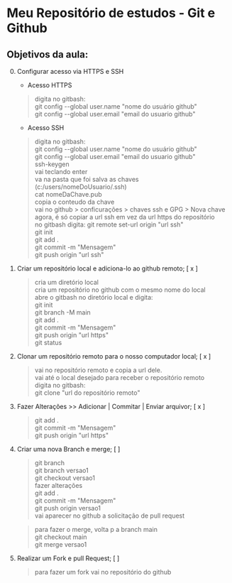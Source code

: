 # Meu Repositório de estudos - Git e Github

## Objetivos da aula:

0. Configurar acesso via HTTPS e SSH
   - Acesso HTTPS
   > digita no gitbash:  
   > git config --global user.name "nome do usuário github"  
   > git config --global user.email "email do usuario github"

   - Acesso SSH
   > digita no gitbash:  
   > git config --global user.name "nome do usuário github"  
   > git config --global user.email "email do usuario github"  
   > ssh-keygen  
   > vai teclando enter  
   > va na pasta que foi salva as chaves (c:/users/nomeDoUsuario/.ssh)  
   > cat nomeDaChave.pub  
   > copia o conteudo da chave  
   > vai no github > conficurações > chaves ssh e GPG > Nova chave  
   > agora, é só copiar a url ssh em vez da url https do repositório  
   > no gitbash digita: git remote set-url origin "url ssh"  
   > git init  
   > git add .  
   > git commit -m "Mensagem"  
   > git push origin "url ssh"

1. Criar um repositório local e adiciona-lo ao github remoto; [ x ]
   > cria um diretório local  
   > cria um repositório no github com o mesmo nome do local  
   > abre o gitbash no diretório local e digita:  
   > git init  
   > git branch -M main  
   > git add .  
   > git commit -m "Mensagem"  
   > git push origin "url https"  
   > git status

2. Clonar um repositório remoto para o nosso computador local; [ x ]
   > vai no repositório remoto e copia a url dele.  
   > vai até o local desejado para receber o repositório remoto  
   > digita no gitbash:  
   > git clone "url do repositório remoto"

3. Fazer Alterações >> Adicionar | Commitar | Enviar arquivor; [ x ]
   > git add .  
   > git commit -m "Mensagem"  
   > git push origin "url https"

4. Criar uma nova Branch e merge; [ ]
   > git branch  
   > git branch versao1  
   > git checkout versao1  
   > fazer alterações  
   > git add .  
   > git commit -m "Mensagem"  
   > git push origin versao1  
   > vai aparecer no github a solicitação de pull request  
     
    > para fazer o merge, volta p a branch main  
    > git checkout main  
    > git merge versao1
5. Realizar um Fork e pull Request; [ ]
   > para fazer um fork vai no repositório do github  
   > 